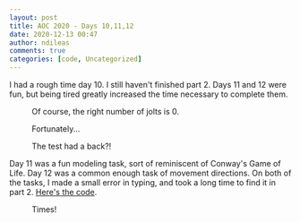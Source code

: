 ```yaml
---
layout: post
title: AOC 2020 - Days 10,11,12
date: 2020-12-13 00:47
author: ndileas
comments: true
categories: [code, Uncategorized]
---
```


<p>I had a rough time day 10. I still haven't finished part 2. Days 11 and 12 were fun, but being tired greatly increased the time necessary to complete them.</p>



<div class="wp-block-columns">
<div class="wp-block-column" style="flex-basis:100%;">
<figure class="wp-block-image size-large"><img src="https://natedileas.files.wordpress.com/2020/12/day10_screenshot.png?w=1024" alt="" class="wp-image-171" /><figcaption>Of course, the right number of jolts is 0.</figcaption></figure>



<figure class="wp-block-image size-large"><img src="https://natedileas.files.wordpress.com/2020/12/day11_screenshot.png?w=1024" alt="" class="wp-image-172" /><figcaption>Fortunately...</figcaption></figure>



<figure class="wp-block-image size-large"><img src="https://natedileas.files.wordpress.com/2020/12/day12_screenshot.png?w=1024" alt="" class="wp-image-173" /><figcaption>The test had a back?!</figcaption></figure>





<p>Day 11 was  a fun modeling task, sort of reminiscent of Conway's Game of Life. Day 12 was a common enough task of movement directions. On both of the tasks, I made a small error in typing, and took a long time to find it in part 2. <a href="https://github.com/natedileas/advent-of-code/tree/main/2020">Here's the code</a>.</p>



<figure class="wp-block-image size-large"><img src="https://natedileas.files.wordpress.com/2020/12/newplot_stack-1.png?w=1024" alt="" class="wp-image-166" /><figcaption>Times!</figcaption></figure>

